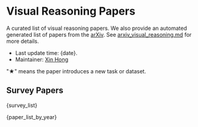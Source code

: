 # Visual Reasoning Papers

A curated list of visual reasoning papers. We also provide an automated generated list of papers from the [arXiv](https://arxiv.org/). See [arxiv_visual_reasoning.md](arxiv_visual_reasoning.md) for more details.

- Last update time: {date}.
- Maintainer: [Xin Hong](https://hongxin2019.github.io)

"★" means the paper introduces a new task or dataset.

## Survey Papers

{survey_list}

{paper_list_by_year}

<!-- BEGIN ENTRIES -->
<!-- ## Composotional Visual Reasoning

- johnsonCLEVRDiagnosticDataset2017
- hudsonGQANewDataset2019

## Commonsense Visual Reasoning

- zellersRecognitionCognitionVisual2019
- hesselAbductionSherlockHolmes2022

## Abstract Visual Reasoning

- zhangRAVENDatasetRelational2019
- teneyVPROMBenchmarkVisual2020

## Physical Reasoning
- bakhtinPHYRENewBenchmark2019
- riochetIntPhys2019Benchmark2022
- girdharCATERdiagnosticdataset2020

## Transformation Visual Reasoning

- parkRobustChangeCaptioning2019
- hongTransformationDrivenVisual2021
- liangVisualAbductiveReasoning2022 -->
<!-- END ENTRIES -->